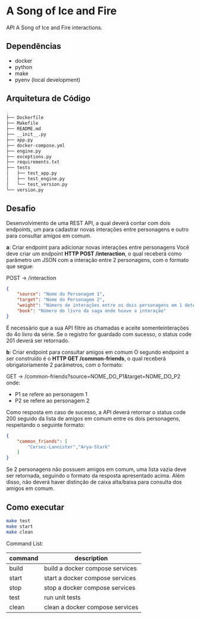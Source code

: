 # A Song of Ice and Fire

API A Song of Ice and Fire interactions.

## Dependências

- docker
- python
- make
- pyenv (local development)

## Arquitetura de Código

```bash
.
├── Dockerfile
├── Makefile
├── README.md
├── __init__.py
├── app.py
├── docker-compose.yml
├── engine.py
├── exceptions.py
├── requirements.txt
├── tests
│   ├── test_app.py
│   ├── test_engine.py
│   └── test_version.py
└── version.py
```

## Desafio

Desenvolvimento de uma REST API, a qual deverá contar com dois endpoints, um para cadastrar novas interações entre personagens e outro para consultar amigos em comum.

**a**: ​Criar endpoint para adicionar novas interações entre personagens
Você deve criar um endpoint **​HTTP POST /interaction**​, o qual receberá como parâmetro um JSON​ com a interação entre 2 personagens, com o formato que segue:

POST -> /interaction

```json
{
    "source"​: ​"Nome do Personagem 1"​,
    "target"​: ​"Nome do Personagem 2"​,
    "weight"​: ​"Número de interações entre os dois personagens em 1 determinado livro"​,
    "book"​: ​"Número do livro da saga onde houve a interação" 
}
```

É necessário que a sua API filtre as chamadas e aceite ​somente​ interações do​ 4o​ livro da série. Se o registro for guardado com sucesso, o ​status code​ ​201​ deverá ser retornado.

**b**: ​Criar endpoint para consultar amigos em comum
O segundo endpoint a ser construído é o **​HTTP GET /common-friends**​, o qual receberá obrigatoriamente​ 2 parâmetros, com o formato:

GET -> /common-friends?source=NOME_DO_P1&target=NOME_DO_P2 onde:

- P1​ se refere ao personagem 1
- P2​ se refere ao personagem 2

Como resposta em caso de sucesso, a API deverá retornar o ​status code ​200 seguido da lista de amigos em comum entre os dois personagens, respeitando o seguinte formato:

```json
{
    "common_friends"​: [
        "Cersei-Lannister"​,​"Arya-Stark"
    ]
}
```

Se 2 personagens ​não possuem amigos em comum, uma lista ​vazia deve ser retornada, seguindo o formato da resposta apresentado acima.
Além disso, ​não​ deverá haver distinção de caixa alta/baixa para consulta dos amigos em comum.

## Como executar

```bash
make test
make start
make clean
```

Command List:

| command | description                              |
|---------|------------------------------------------|
|  build  | build a docker compose services          |
|  start  | start a docker compose services          |
|  stop   | stop a docker compose services           |
|  test   | run unit tests                           |
|  clean  | clean a docker compose services          |
